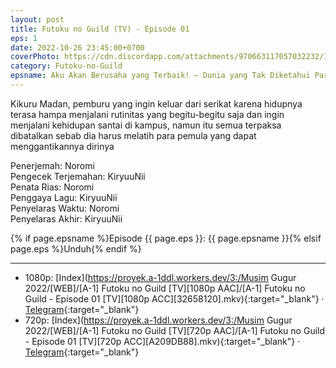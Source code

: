 ```yaml
---
layout: post
title: Futoku no Guild (TV) - Episode 01
eps: 1
date: 2022-10-26 23:45:00+0700
coverPhoto: https://cdn.discordapp.com/attachments/970663117057032232/1028749975909322832/mpv-shot0149.jpg
category: Futoku-no-Guild
epsname: Aku Akan Berusaha yang Terbaik! — Dunia yang Tak Diketahui Para Gadis
---
```


Kikuru Madan, pemburu yang ingin keluar dari serikat karena hidupnya terasa hampa menjalani rutinitas yang begitu-begitu saja dan ingin menjalani kehidupan santai di kampus, namun itu semua terpaksa dibatalkan sebab dia harus melatih para pemula yang dapat menggantikannya dirinya

Penerjemah: Noromi<br>
Pengecek Terjemahan: KiryuuNii<br>
Penata Rias: Noromi<br>
Penggaya Lagu: KiryuuNii<br>
Penyelaras Waktu: Noromi<br>
Penyelaras Akhir: KiryuuNii<br>

{% if page.epsname %}Episode {{ page.eps }}: {{ page.epsname }}{% elsif page.eps %}Unduh{% endif %}

---
- 1080p: [Index](https://proyek.a-1ddl.workers.dev/3:/Musim Gugur 2022/[WEB]/[A-1] Futoku no Guild [TV][1080p AAC]/[A-1] Futoku no Guild - Episode 01 [TV][1080p ACC][32658120].mkv){:target="_blank"} &middot; [Telegram](https://t.me/a1fansubweeklies/153){:target="_blank"}<br>
- 720p: [Index](https://proyek.a-1ddl.workers.dev/3:/Musim Gugur 2022/[WEB]/[A-1] Futoku no Guild [TV][720p AAC]/[A-1] Futoku no Guild - Episode 01 [TV][720p ACC][A209DB88].mkv){:target="_blank"} &middot; [Telegram](https://t.me/a1fansubweeklies/152){:target="_blank"}
